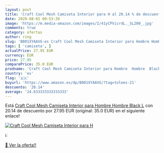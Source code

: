 ```yaml
---
layout: post
title: 'Craft Cool Mesh Camiseta Interior para H al 20.14 % de descuento'
date: 2020-08-01 00:53:39
image: 'https://m.media-amazon.com/images/I/41yCPVicrdL._SL200_.jpg'
comments: true
category: ofertas
author: ring
slug: 'B001XYAAVG-es Craft Cool Mesh Camiseta Interior para Hombre Hombre Black L'
tags: [ 'camiseta', ]
actualPrice: 27.95 EUR
currency: EUR
price: 27.95
comparePrice: 35.0 EUR
prodname: 'Craft Cool Mesh Camiseta Interior para Hombre  Hombre  Black  L'
country: 'es'
flag: '🇪🇸'
buyurl: 'https://www.amazon.es/dp/B001XYAAVG/?tag=tolees-21'
descuento: '20.14'
average: '24.633333333333333'
---
```


Está [Craft Cool Mesh Camiseta Interior para Hombre  Hombre  Black  L](https://www.amazon.es/dp/B001XYAAVG/?tag=tolees-21) con 20.14 de descuento por 27.95 EUR (original: 35.0 EUR) en el siguiente enlace!

[![Craft Cool Mesh Camiseta Interior para H](https://m.media-amazon.com/images/I/41yCPVicrdL._SL200_.jpg)](https://www.amazon.es/dp/B001XYAAVG/?tag=tolees-21)

ℹ️:


[🛒 Ver la oferta!!](https://www.amazon.es/dp/B001XYAAVG/?tag=tolees-21)
